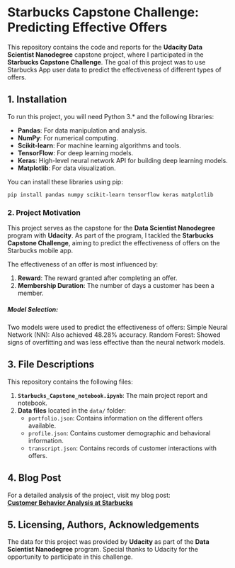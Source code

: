 # Starbucks Capstone Challenge: Predicting Effective Offers

This repository contains the code and reports for the **Udacity Data Scientist Nanodegree** capstone project, where I participated in the **Starbucks Capstone Challenge**. The goal of this project was to use Starbucks App user data to predict the effectiveness of different types of offers.

## 1. Installation

To run this project, you will need Python 3.* and the following libraries:

- **Pandas**: For data manipulation and analysis.
- **NumPy**: For numerical computing.
- **Scikit-learn**: For machine learning algorithms and tools.
- **TensorFlow**: For deep learning models.
- **Keras**: High-level neural network API for building deep learning models.
- **Matplotlib**: For data visualization.

You can install these libraries using pip:

```
pip install pandas numpy scikit-learn tensorflow keras matplotlib
```

### 2. Project Motivation
This project serves as the capstone for the **Data Scientist Nanodegree** program with **Udacity**. As part of the program, I tackled the **Starbucks Capstone Challenge**, aiming to predict the effectiveness of offers on the Starbucks mobile app.

The effectiveness of an offer is most influenced by:
1. **Reward**: The reward granted after completing an offer.
2. **Membership Duration**: The number of days a customer has been a member.
##### Model Selection:
Two models were used to predict the effectiveness of offers:
Simple Neural Network (NN): Also achieved 48.28% accuracy.
Random Forest: Showed signs of overfitting and was less effective than the neural network models.

## 3. File Descriptions

This repository contains the following files:

1. **`Starbucks_Capstone_notebook.ipynb`**: The main project report and notebook.
2. **Data files** located in the `data/` folder:
   - `portfolio.json`: Contains information on the different offers available.
   - `profile.json`: Contains customer demographic and behavioral information.
   - `transcript.json`: Contains records of customer interactions with offers.

## 4. Blog Post

For a detailed analysis of the project, visit my blog post:  
**[Customer Behavior Analysis at Starbucks](https://exploreseattle20241017.blogspot.com/2024/11/customer-behavior-analysis-at-starbucks.html)**

## 5. Licensing, Authors, Acknowledgements

The data for this project was provided by **Udacity** as part of the **Data Scientist Nanodegree** program. Special thanks to Udacity for the opportunity to participate in this challenge.

